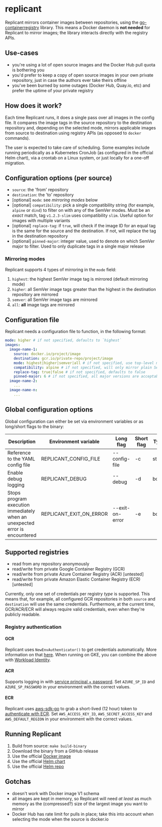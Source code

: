 # replicant
Replicant mirrors container images between repositories, using the [go-containerregistry](https://github.com/google/go-containerregistry) library. This means a Docker daemon is **not needed** for Replicant to mirror images; the library interacts directly with the registry APIs.

## Use-cases
* you're using a lot of open source images and the Docker Hub pull quota is bothering you
* you'd prefer to keep a copy of open source images in your own private repository, just in case the authors ever take theirs offline
* you've been burned by some outages (Docker Hub, Quay.io, etc) and prefer the uptime of your private registry

## How does it work?
Each time Replicant runs, it does a single pass over all images in the config file. It compares the image tags in the source repository to the destination repository and, depending on the selected mode, mirrors applicable images from source to destination using registry APIs (as opposed to `docker` commands). 

The user is expected to take care of scheduling. Some examples include running periodically as a Kubernetes CronJob (as configured in the official Helm chart), via a crontab on a Linux system, or just locally for a one-off migration.

## Configuration options (per source)
* `source`: the 'from' repository
* `destination`: the 'to' repository
* [optional] `mode`: see *mirroring modes* below
* [optional] `compatibility`: pick a single compatibility string (for example, `alpine` or `dind`) to filter on with any of the SemVer modes. Must be an *exact* match, tag `v1.2.3-slim` uses compatibility `slim`. Useful option for images with multiple variants
* [optional] `replace-tag`: if `true`, will check if the image ID for an equal tag is the same for the source and the destination. If not, will replace the tag in the destination repository
* [optional] `pinned-major`: integer value, used to denote on which SemVer major to filter. Used to only duplicate tags in a single major release

### Mirroring modes
Replicant supports 4 types of mirroring in the `mode` field:
1) `highest`: the highest SemVer image tag is mirrored (default mirroring mode)
2) `higher`: all SemVer image tags greater than the highest in the destination repository are mirrored
3) `semver`: all SemVer image tags are mirrored
4) `all`: **all** image tags are mirrored

## Configuration file
Replicant needs a configuration file to function, in the following format:
```yaml
mode: higher # if not specified, defaults to `highest`
images:
  image-name-1:
    source: docker.io/project/image
    destination: gcr.io/private-repo/project/image
    mode: highest|higher|semver|all # if not specified, use top-level mode
    compatibility: alpine # if not specified, will only mirror plain SemVer versions
    replace-tag: true|false # if not specified, defaults to false
    pinned-major: 6 # if not specified, all major versions are acceptable (so long as they're valid in the selected mode)
  image-name-2:
    ...
  image-name-n:
    ...
```

## Global configuration options
Global configuration can either be set via environment variables or as long/short flags to the binary:

|Description|Environment variable|Long flag|Short flag|Type|Default|
|---|---|---|---|---|---|
|Reference to the YAML config file|REPLICANT_CONFIG_FILE|--config-file|-c|string|/config/replicant.yaml|
|Enable debug logging|REPLICANT_DEBUG|--debug|-d|bool|false|
|Stops program execution immediately when an unexpected error is encountered|REPLICANT_EXIT_ON_ERROR|--exit-on-error|-e|bool|false|

## Supported registries
* read from any repository anonymously
* read/write from private Google Container Registry (GCR)
* read/write from private Azure Container Registry (ACR) [untested]
* read/write from private Amazon Elastic Container Registry (ECR) [untested]

Currently, only one set of credentials per registry *type* is supported. This means that, for example, all configured GCR repositories in both `source` and `destination` will use the same credentials. Furthermore, at the current time, GCR/ACR/ECR will always require valid credentials, even when they're publicly readable.

### Registry authentication
#### GCR
Replicant uses `NewEnvAuthenticator()` to get credentials automatically. More information on that [here](https://cloud.google.com/docs/authentication/production#automatically). When running on GKE, you can combine the above with [Workload Identity](https://cloud.google.com/kubernetes-engine/docs/how-to/workload-identity).
#### ACR
Supports logging in with [service principal + password](https://docs.microsoft.com/en-us/azure/container-registry/container-registry-auth-service-principal#authenticate-with-the-service-principal). Set `AZURE_SP_ID` and `AZURE_SP_PASSWORD` in your environment with the correct values.
#### ECR
Replicant uses [aws-sdk-go](https://github.com/aws/aws-sdk-go) to grab a short-lived (12 hour) token to [authenticate with ECR](https://docs.aws.amazon.com/AmazonECR/latest/userguide/registry_auth.html#registry-auth-token). Set `AWS_ACCESS_KEY_ID`, `AWS_SECRET_ACCESS_KEY` and `AWS_DEFAULT_REGION` in your environment with the correct values.

## Running Replicant
1) Build from source: `make build-binary`
2) Download the binary from a GitHub release
3) Use the official [Docker image](https://hub.docker.com/r/tammert/replicant)
4) Use the official [Helm chart](https://github.com/tammert/helm-charts/tree/main/replicant)
5) Use the official [Helm repo](https://tammer.it/helm-charts/)

## Gotchas
* doesn't work with Docker image V1 schema
* all images are kept in memory, so Replicant will need *at least* as much memory as the (compressed?) size of the largest image you want to mirror
* Docker Hub has rate limit for pulls in place; take this into account when selecting the mode when the source is docker.io
